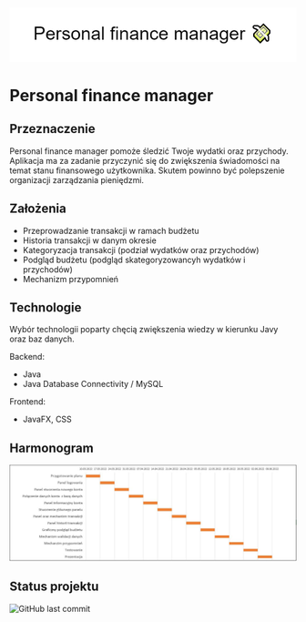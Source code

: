 ![](images/Background.png)
# Personal finance manager

## Przeznaczenie 
Personal finance manager pomoże śledzić Twoje wydatki oraz przychody. Aplikacja ma za zadanie przyczynić się do zwiększenia świadomości na temat stanu finansowego użytkownika. Skutem powinno być polepszenie organizacji zarządzania pieniędzmi.

## Założenia 
- Przeprowadzanie transakcji w ramach budżetu
- Historia transakcji w danym okresie
- Kategoryzacja transakcji (podział wydatków oraz przychodów)
- Podgląd budżetu (podgląd skategoryzowancyh wydatków i przychodów)
- Mechanizm przypomnień

## Technologie
Wybór technologii poparty chęcią zwiększenia wiedzy w kierunku Javy oraz baz danych.

Backend: 
- Java
- Java Database Connectivity / MySQL

Frontend:
- JavaFX, CSS

## Harmonogram
![](images/Schedule.jpg)

## Status projektu

![GitHub last commit](https://img.shields.io/github/last-commit/xzqvac/ipp_Radoslaw_Kawka_2022?style=for-the-badge)









